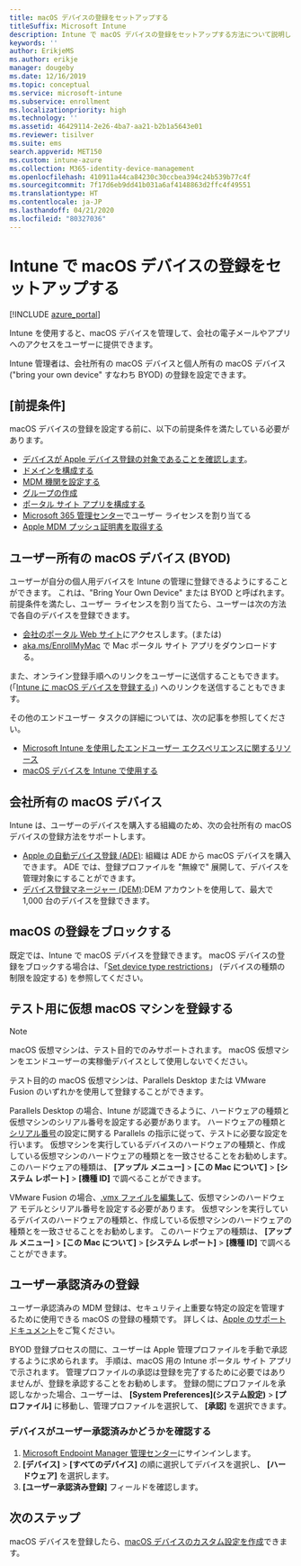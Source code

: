 ```yaml
---
title: macOS デバイスの登録をセットアップする
titleSuffix: Microsoft Intune
description: Intune で macOS デバイスの登録をセットアップする方法について説明します。
keywords: ''
author: ErikjeMS
ms.author: erikje
manager: dougeby
ms.date: 12/16/2019
ms.topic: conceptual
ms.service: microsoft-intune
ms.subservice: enrollment
ms.localizationpriority: high
ms.technology: ''
ms.assetid: 46429114-2e26-4ba7-aa21-b2b1a5643e01
ms.reviewer: tisilver
ms.suite: ems
search.appverid: MET150
ms.custom: intune-azure
ms.collection: M365-identity-device-management
ms.openlocfilehash: 410911a44ca84230c30ccbea394c24b539b77c4f
ms.sourcegitcommit: 7f17d6eb9dd41b031a6af4148863d2ffc4f49551
ms.translationtype: HT
ms.contentlocale: ja-JP
ms.lasthandoff: 04/21/2020
ms.locfileid: "80327036"
---
```

# <a name="set-up-enrollment-for-macos-devices-in-intune"></a>Intune で macOS デバイスの登録をセットアップする

[!INCLUDE [azure_portal](../includes/azure_portal.md)]

Intune を使用すると、macOS デバイスを管理して、会社の電子メールやアプリへのアクセスをユーザーに提供できます。

Intune 管理者は、会社所有の macOS デバイスと個人所有の macOS デバイス ("bring your own device" すなわち BYOD) の登録を設定できます。 

## <a name="prerequisites"></a>[前提条件]

macOS デバイスの登録を設定する前に、以下の前提条件を満たしている必要があります。

- [デバイスが Apple デバイス登録の対象であることを確認します](https://support.apple.com/en-us/HT204142#eligibility)。
- [ドメインを構成する](../fundamentals/custom-domain-name-configure.md)
- [MDM 機関を設定する](../fundamentals/mdm-authority-set.md)
- [グループの作成](../fundamentals/groups-add.md)
- [ポータル サイト アプリを構成する](../apps/company-portal-app.md)
- [Microsoft 365 管理センター](https://go.microsoft.com/fwlink/p/?LinkId=698854)でユーザー ライセンスを割り当てる
- [Apple MDM プッシュ証明書を取得する](../enrollment/apple-mdm-push-certificate-get.md)

## <a name="user-owned-macos-devices-byod"></a>ユーザー所有の macOS デバイス (BYOD)

ユーザーが自分の個人用デバイスを Intune の管理に登録できるようにすることができます。 これは、"Bring Your Own Device" または BYOD と呼ばれます。 前提条件を満たし、ユーザー ライセンスを割り当てたら、ユーザーは次の方法で各自のデバイスを登録できます。
- [会社のポータル Web サイト](https://portal.manage.microsoft.com)にアクセスします。(または)
- [aka.ms/EnrollMyMac](https://aka.ms/EnrollMyMac) で Mac ポータル サイト アプリをダウンロードする。

また、オンライン登録手順へのリンクをユーザーに送信することもできます。(「[Intune に macOS デバイスを登録する](https://docs.microsoft.com/mem/intune/user-help/enroll-your-device-in-intune-macos-cp)」) へのリンクを送信することもできます。

その他のエンドユーザー タスクの詳細については、次の記事を参照してください。

- [Microsoft Intune を使用したエンドユーザー エクスペリエンスに関するリソース](../fundamentals/end-user-educate.md)
- [macOS デバイスを Intune で使用する](../user-help/enroll-your-device-in-intune-macos-cp.md)

## <a name="company-owned-macos-devices"></a>会社所有の macOS デバイス
Intune は、ユーザーのデバイスを購入する組織のため、次の会社所有の macOS デバイスの登録方法をサポートします。
- [Apple の自動デバイス登録 (ADE)](device-enrollment-program-enroll-macos.md): 組織は ADE から macOS デバイスを購入できます。 ADE では、登録プロファイルを "無線で" 展開して、デバイスを管理対象にすることができます。
- [デバイス登録マネージャー (DEM)](device-enrollment-manager-enroll.md):DEM アカウントを使用して、最大で 1,000 台のデバイスを登録できます。

## <a name="block-macos-enrollment"></a>macOS の登録をブロックする
既定では、Intune で macOS デバイスを登録できます。 macOS デバイスの登録をブロックする場合は、「[Set device type restrictions](enrollment-restrictions-set.md)」 (デバイスの種類の制限を設定する) を参照してください。

## <a name="enroll-virtual-macos-machines-for-testing"></a>テスト用に仮想 macOS マシンを登録する

> [!NOTE]
> macOS 仮想マシンは、テスト目的でのみサポートされます。 macOS 仮想マシンをエンドユーザーの実稼働デバイスとして使用しないでください。 

テスト目的の macOS 仮想マシンは、Parallels Desktop または VMware Fusion のいずれかを使用して登録することができます。 

Parallels Desktop の場合、Intune が認識できるように、ハードウェアの種類と仮想マシンのシリアル番号を設定する必要があります。 ハードウェアの種類と[シリアル番号](http://kb.parallels.com/123455)の設定に関する Parallels の指示に従って、テストに必要な設定を行います。 仮想マシンを実行しているデバイスのハードウェアの種類と、作成している仮想マシンのハードウェアの種類とを一致させることをお勧めします。 このハードウェアの種類は、 **[アップル メニュー]**  >  **[この Mac について]**  >  **[システム レポート]**  >  **[機種 ID]** で調べることができます。 

VMware Fusion の場合、[.vmx ファイルを編集して](https://kb.vmware.com/s/article/1014782)、仮想マシンのハードウェア モデルとシリアル番号を設定する必要があります。 仮想マシンを実行しているデバイスのハードウェアの種類と、作成している仮想マシンのハードウェアの種類とを一致させることをお勧めします。 このハードウェアの種類は、 **[アップル メニュー]**  >  **[この Mac について]**  >  **[システム レポート]**  >  **[機種 ID]** で調べることができます。 

## <a name="user-approved-enrollment"></a>ユーザー承認済みの登録
ユーザー承認済みの MDM 登録は、セキュリティ上重要な特定の設定を管理するために使用できる macOS の登録の種類です。 詳しくは、[Apple のサポート ドキュメント](https://support.apple.com/HT208019)をご覧ください。  
 
BYOD 登録プロセスの間に、ユーザーは Apple 管理プロファイルを手動で承認するように求められます。 手順は、macOS 用の Intune ポータル サイト アプリで示されます。 管理プロファイルの承認は登録を完了するために必要ではありませんが、登録を承認することをお勧めします。 登録の間にプロファイルを承認しなかった場合、ユーザーは、 **[System Preferences]\(システム設定\)**  >  **[プロファイル]** に移動し、管理プロファイルを選択して、 **[承認]** を選択できます。    

### <a name="find-out-if-a-device-is-user-approved"></a>デバイスがユーザー承認済みかどうかを確認する
1. [Microsoft Endpoint Manager 管理センター](https://go.microsoft.com/fwlink/?linkid=2109431)にサインインします。
2. **[デバイス]**  >  **[すべてのデバイス]** の順に選択してデバイスを選択し、 **[ハードウェア]** を選択します。
3. **[ユーザー承認済み登録]** フィールドを確認します。


## <a name="next-steps"></a>次のステップ

macOS デバイスを登録したら、[macOS デバイスのカスタム設定を作成](../configuration/custom-settings-macos.md)できます。
